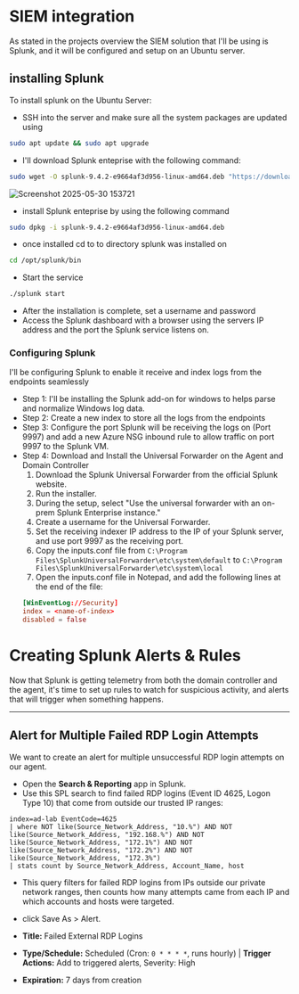 # SIEM integration
As stated in the projects overview the SIEM solution that I'll be using is Splunk, and it will be configured and setup on an Ubuntu server.

## installing Splunk
To install splunk on the Ubuntu Server:
- SSH into the server and make sure all the system packages are updated using  
```bash 
sudo apt update && sudo apt upgrade
```
- I'll download Splunk enteprise with the following command:
```bash
sudo wget -O splunk-9.4.2-e9664af3d956-linux-amd64.deb "https://download.splunk.com/products/splunk/releases/9.4.2/linux/splunk-9.4.2-e9664af3d956-linux-amd64.deb"
```
![Screenshot 2025-05-30 153721](https://github.com/user-attachments/assets/0d3e9a08-6566-4004-badf-1f57ad0c8426)
- install Splunk enteprise by using the following command
```bash
sudo dpkg -i splunk-9.4.2-e9664af3d956-linux-amd64.deb
```
- once installed cd to to directory splunk was installed on 
```bash
cd /opt/splunk/bin
```
- Start the service
```bash
./splunk start
```
- After the installation is complete, set a username and password
- Access the Splunk dashboard with a browser using the servers IP address and the port the Splunk service listens on.


### Configuring Splunk
I'll be configuring Splunk to enable it receive and index logs from the endpoints seamlessly
- Step 1: I'll be installing the Splunk add-on for windows to helps parse and normalize Windows log data.
- Step 2: Create a new index to store all the logs from the endpoints
- Step 3: Configure the port Splunk will be receiving the logs on (Port 9997) and add a new Azure NSG inbound rule to allow traffic on port 9997 to the Splunk VM.
- Step 4: Download and Install the Universal Forwarder on the Agent and Domain Controller  
  1. Download the Splunk Universal Forwarder from the official Splunk website.
  2. Run the installer.
  3. During the setup, select "Use the universal forwarder with an on-prem Splunk Enterprise instance."
  4. Create a username for the Universal Forwarder.
  5. Set the receiving indexer IP address to the IP of your Splunk server, and use port 9997 as the receiving port.
  6. Copy the inputs.conf file from `C:\Program Files\SplunkUniversalForwarder\etc\system\default` to `C:\Program Files\SplunkUniversalForwarder\etc\system\local`
  7. Open the inputs.conf file in Notepad, and add the following lines at the end of the file:
   ```conf
   [WinEventLog://Security]
   index = <name-of-index>
   disabled = false
   ```
# Creating Splunk Alerts & Rules

Now that Splunk is getting telemetry from both the domain controller and the agent, it's time to set up rules to watch for suspicious activity, and alerts that will trigger when something happens.

---

## Alert for Multiple Failed RDP Login Attempts

We want to create an alert for multiple unsuccessful RDP login attempts on our agent.

- Open the **Search & Reporting** app in Splunk.
- Use this SPL search to find failed RDP logins (Event ID 4625, Logon Type 10) that come from outside our trusted IP ranges:

```spl
index=ad-lab EventCode=4625
| where NOT like(Source_Network_Address, "10.%") AND NOT like(Source_Network_Address, "192.168.%") AND NOT like(Source_Network_Address, "172.1%") AND NOT like(Source_Network_Address, "172.2%") AND NOT like(Source_Network_Address, "172.3%")
| stats count by Source_Network_Address, Account_Name, host
```
- This query filters for failed RDP logins from IPs outside our private network ranges, then counts how many attempts came from each IP and which accounts and hosts were targeted.

- click Save As > Alert.
- **Title:** Failed External RDP Logins  
- **Type/Schedule:** Scheduled (Cron: `0 * * * *`, runs hourly) | **Trigger Actions:** Add to triggered alerts, Severity: High
- **Expiration:** 7 days from creation  
